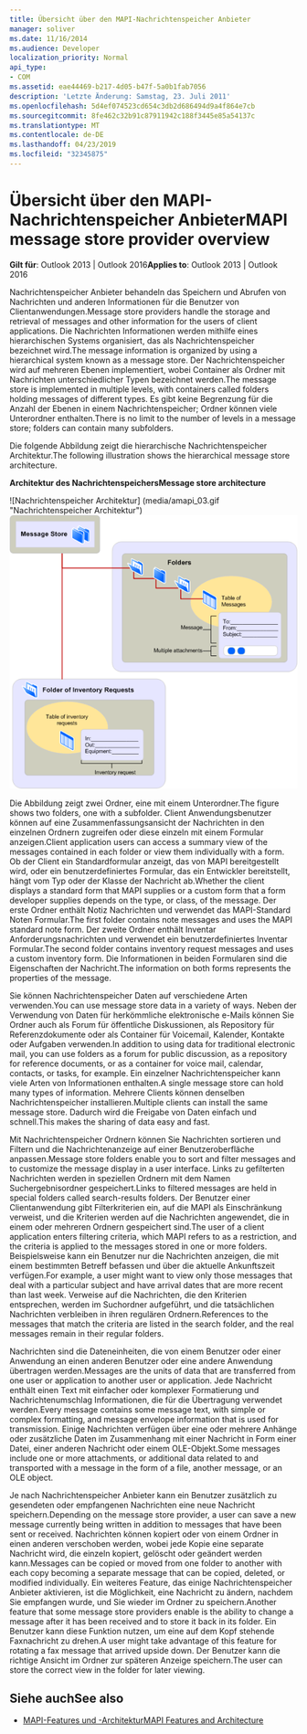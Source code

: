 ```yaml
---
title: Übersicht über den MAPI-Nachrichtenspeicher Anbieter
manager: soliver
ms.date: 11/16/2014
ms.audience: Developer
localization_priority: Normal
api_type:
- COM
ms.assetid: eae44469-b217-4d05-b47f-5a0b1fab7056
description: 'Letzte Änderung: Samstag, 23. Juli 2011'
ms.openlocfilehash: 5d4ef074523cd654c3db2d686494d9a4f864e7cb
ms.sourcegitcommit: 8fe462c32b91c87911942c188f3445e85a54137c
ms.translationtype: MT
ms.contentlocale: de-DE
ms.lasthandoff: 04/23/2019
ms.locfileid: "32345875"
---
```

# <a name="mapi-message-store-provider-overview"></a><span data-ttu-id="42c93-103">Übersicht über den MAPI-Nachrichtenspeicher Anbieter</span><span class="sxs-lookup"><span data-stu-id="42c93-103">MAPI message store provider overview</span></span>
  
<span data-ttu-id="42c93-104">**Gilt für**: Outlook 2013 | Outlook 2016</span><span class="sxs-lookup"><span data-stu-id="42c93-104">**Applies to**: Outlook 2013 | Outlook 2016</span></span> 
  
<span data-ttu-id="42c93-105">Nachrichtenspeicher Anbieter behandeln das Speichern und Abrufen von Nachrichten und anderen Informationen für die Benutzer von Clientanwendungen.</span><span class="sxs-lookup"><span data-stu-id="42c93-105">Message store providers handle the storage and retrieval of messages and other information for the users of client applications.</span></span> <span data-ttu-id="42c93-106">Die Nachrichten Informationen werden mithilfe eines hierarchischen Systems organisiert, das als Nachrichtenspeicher bezeichnet wird.</span><span class="sxs-lookup"><span data-stu-id="42c93-106">The message information is organized by using a hierarchical system known as a message store.</span></span> <span data-ttu-id="42c93-107">Der Nachrichtenspeicher wird auf mehreren Ebenen implementiert, wobei Container als Ordner mit Nachrichten unterschiedlicher Typen bezeichnet werden.</span><span class="sxs-lookup"><span data-stu-id="42c93-107">The message store is implemented in multiple levels, with containers called folders holding messages of different types.</span></span> <span data-ttu-id="42c93-108">Es gibt keine Begrenzung für die Anzahl der Ebenen in einem Nachrichtenspeicher; Ordner können viele Unterordner enthalten.</span><span class="sxs-lookup"><span data-stu-id="42c93-108">There is no limit to the number of levels in a message store; folders can contain many subfolders.</span></span> 
  
<span data-ttu-id="42c93-109">Die folgende Abbildung zeigt die hierarchische Nachrichtenspeicher Architektur.</span><span class="sxs-lookup"><span data-stu-id="42c93-109">The following illustration shows the hierarchical message store architecture.</span></span>
  
<span data-ttu-id="42c93-110">**Architektur des Nachrichtenspeichers**</span><span class="sxs-lookup"><span data-stu-id="42c93-110">**Message store architecture**</span></span>
  
<span data-ttu-id="42c93-111">![Nachrichtenspeicher Architektur] (media/amapi_03.gif "Nachrichtenspeicher Architektur")</span><span class="sxs-lookup"><span data-stu-id="42c93-111">![Message store architecture](media/amapi_03.gif "Message store architecture")</span></span>
  
<span data-ttu-id="42c93-112">Die Abbildung zeigt zwei Ordner, eine mit einem Unterordner.</span><span class="sxs-lookup"><span data-stu-id="42c93-112">The figure shows two folders, one with a subfolder.</span></span> <span data-ttu-id="42c93-113">Client Anwendungsbenutzer können auf eine Zusammenfassungsansicht der Nachrichten in den einzelnen Ordnern zugreifen oder diese einzeln mit einem Formular anzeigen.</span><span class="sxs-lookup"><span data-stu-id="42c93-113">Client application users can access a summary view of the messages contained in each folder or view them individually with a form.</span></span> <span data-ttu-id="42c93-114">Ob der Client ein Standardformular anzeigt, das von MAPI bereitgestellt wird, oder ein benutzerdefiniertes Formular, das ein Entwickler bereitstellt, hängt vom Typ oder der Klasse der Nachricht ab.</span><span class="sxs-lookup"><span data-stu-id="42c93-114">Whether the client displays a standard form that MAPI supplies or a custom form that a form developer supplies depends on the type, or class, of the message.</span></span> <span data-ttu-id="42c93-115">Der erste Ordner enthält Notiz Nachrichten und verwendet das MAPI-Standard Noten Formular.</span><span class="sxs-lookup"><span data-stu-id="42c93-115">The first folder contains note messages and uses the MAPI standard note form.</span></span> <span data-ttu-id="42c93-116">Der zweite Ordner enthält Inventar Anforderungsnachrichten und verwendet ein benutzerdefiniertes Inventar Formular.</span><span class="sxs-lookup"><span data-stu-id="42c93-116">The second folder contains inventory request messages and uses a custom inventory form.</span></span> <span data-ttu-id="42c93-117">Die Informationen in beiden Formularen sind die Eigenschaften der Nachricht.</span><span class="sxs-lookup"><span data-stu-id="42c93-117">The information on both forms represents the properties of the message.</span></span>
  
<span data-ttu-id="42c93-118">Sie können Nachrichtenspeicher Daten auf verschiedene Arten verwenden.</span><span class="sxs-lookup"><span data-stu-id="42c93-118">You can use message store data in a variety of ways.</span></span> <span data-ttu-id="42c93-119">Neben der Verwendung von Daten für herkömmliche elektronische e-Mails können Sie Ordner auch als Forum für öffentliche Diskussionen, als Repository für Referenzdokumente oder als Container für Voicemail, Kalender, Kontakte oder Aufgaben verwenden.</span><span class="sxs-lookup"><span data-stu-id="42c93-119">In addition to using data for traditional electronic mail, you can use folders as a forum for public discussion, as a repository for reference documents, or as a container for voice mail, calendar, contacts, or tasks, for example.</span></span> <span data-ttu-id="42c93-120">Ein einzelner Nachrichtenspeicher kann viele Arten von Informationen enthalten.</span><span class="sxs-lookup"><span data-stu-id="42c93-120">A single message store can hold many types of information.</span></span> <span data-ttu-id="42c93-121">Mehrere Clients können denselben Nachrichtenspeicher installieren.</span><span class="sxs-lookup"><span data-stu-id="42c93-121">Multiple clients can install the same message store.</span></span> <span data-ttu-id="42c93-122">Dadurch wird die Freigabe von Daten einfach und schnell.</span><span class="sxs-lookup"><span data-stu-id="42c93-122">This makes the sharing of data easy and fast.</span></span> 
  
<span data-ttu-id="42c93-123">Mit Nachrichtenspeicher Ordnern können Sie Nachrichten sortieren und Filtern und die Nachrichtenanzeige auf einer Benutzeroberfläche anpassen.</span><span class="sxs-lookup"><span data-stu-id="42c93-123">Message store folders enable you to sort and filter messages and to customize the message display in a user interface.</span></span> <span data-ttu-id="42c93-124">Links zu gefilterten Nachrichten werden in speziellen Ordnern mit dem Namen Suchergebnisordner gespeichert.</span><span class="sxs-lookup"><span data-stu-id="42c93-124">Links to filtered messages are held in special folders called search-results folders.</span></span> <span data-ttu-id="42c93-125">Der Benutzer einer Clientanwendung gibt Filterkriterien ein, auf die MAPI als Einschränkung verweist, und die Kriterien werden auf die Nachrichten angewendet, die in einem oder mehreren Ordnern gespeichert sind.</span><span class="sxs-lookup"><span data-stu-id="42c93-125">The user of a client application enters filtering criteria, which MAPI refers to as a restriction, and the criteria is applied to the messages stored in one or more folders.</span></span> <span data-ttu-id="42c93-126">Beispielsweise kann ein Benutzer nur die Nachrichten anzeigen, die mit einem bestimmten Betreff befassen und über die aktuelle Ankunftszeit verfügen.</span><span class="sxs-lookup"><span data-stu-id="42c93-126">For example, a user might want to view only those messages that deal with a particular subject and have arrival dates that are more recent than last week.</span></span> <span data-ttu-id="42c93-127">Verweise auf die Nachrichten, die den Kriterien entsprechen, werden im Suchordner aufgeführt, und die tatsächlichen Nachrichten verbleiben in ihren regulären Ordnern.</span><span class="sxs-lookup"><span data-stu-id="42c93-127">References to the messages that match the criteria are listed in the search folder, and the real messages remain in their regular folders.</span></span>
  
<span data-ttu-id="42c93-128">Nachrichten sind die Dateneinheiten, die von einem Benutzer oder einer Anwendung an einen anderen Benutzer oder eine andere Anwendung übertragen werden.</span><span class="sxs-lookup"><span data-stu-id="42c93-128">Messages are the units of data that are transferred from one user or application to another user or application.</span></span> <span data-ttu-id="42c93-129">Jede Nachricht enthält einen Text mit einfacher oder komplexer Formatierung und Nachrichtenumschlag Informationen, die für die Übertragung verwendet werden.</span><span class="sxs-lookup"><span data-stu-id="42c93-129">Every message contains some message text, with simple or complex formatting, and message envelope information that is used for transmission.</span></span> <span data-ttu-id="42c93-130">Einige Nachrichten verfügen über eine oder mehrere Anhänge oder zusätzliche Daten im Zusammenhang mit einer Nachricht in Form einer Datei, einer anderen Nachricht oder einem OLE-Objekt.</span><span class="sxs-lookup"><span data-stu-id="42c93-130">Some messages include one or more attachments, or additional data related to and transported with a message in the form of a file, another message, or an OLE object.</span></span> 
  
<span data-ttu-id="42c93-131">Je nach Nachrichtenspeicher Anbieter kann ein Benutzer zusätzlich zu gesendeten oder empfangenen Nachrichten eine neue Nachricht speichern.</span><span class="sxs-lookup"><span data-stu-id="42c93-131">Depending on the message store provider, a user can save a new message currently being written in addition to messages that have been sent or received.</span></span> <span data-ttu-id="42c93-132">Nachrichten können kopiert oder von einem Ordner in einen anderen verschoben werden, wobei jede Kopie eine separate Nachricht wird, die einzeln kopiert, gelöscht oder geändert werden kann.</span><span class="sxs-lookup"><span data-stu-id="42c93-132">Messages can be copied or moved from one folder to another with each copy becoming a separate message that can be copied, deleted, or modified individually.</span></span> <span data-ttu-id="42c93-133">Ein weiteres Feature, das einige Nachrichtenspeicher Anbieter aktivieren, ist die Möglichkeit, eine Nachricht zu ändern, nachdem Sie empfangen wurde, und Sie wieder im Ordner zu speichern.</span><span class="sxs-lookup"><span data-stu-id="42c93-133">Another feature that some message store providers enable is the ability to change a message after it has been received and to store it back in its folder.</span></span> <span data-ttu-id="42c93-134">Ein Benutzer kann diese Funktion nutzen, um eine auf dem Kopf stehende Faxnachricht zu drehen.</span><span class="sxs-lookup"><span data-stu-id="42c93-134">A user might take advantage of this feature for rotating a fax message that arrived upside down.</span></span> <span data-ttu-id="42c93-135">Der Benutzer kann die richtige Ansicht im Ordner zur späteren Anzeige speichern.</span><span class="sxs-lookup"><span data-stu-id="42c93-135">The user can store the correct view in the folder for later viewing.</span></span> 
  
## <a name="see-also"></a><span data-ttu-id="42c93-136">Siehe auch</span><span class="sxs-lookup"><span data-stu-id="42c93-136">See also</span></span>

- [<span data-ttu-id="42c93-137">MAPI-Features und -Architektur</span><span class="sxs-lookup"><span data-stu-id="42c93-137">MAPI Features and Architecture</span></span>](mapi-features-and-architecture.md)

